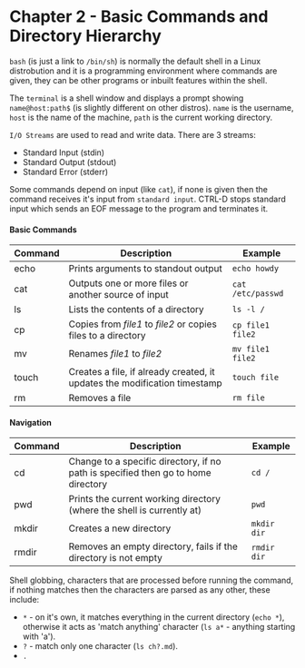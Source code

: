 # Chapter 2 - Basic Commands and Directory Hierarchy

`bash` (is just a link to `/bin/sh`) is normally the default shell in a Linux distrobution and it is a programming environment where commands are given, they can be other programs or inbuilt features within the shell.

The `terminal` is a shell window and displays a prompt showing `name@host:path$` (is slightly different on other distros). `name` is the username, `host` is the name of the machine, `path` is the current working directory.

`I/O Streams` are used to read and write data. There are 3 streams: 
* Standard Input (stdin)
* Standard Output (stdout)
* Standard Error (stderr)

Some commands depend on input (like `cat`), if none is given then the command receives it's input from `standard input`. CTRL-D stops standard input which sends an EOF message to the program and terminates it.

#### Basic Commands
| Command | Description | Example |
| --- | --- | --- |
| echo | Prints arguments to standout output  | `echo howdy` | 
| cat | Outputs one or more files or another source of input | `cat /etc/passwd` |
| ls | Lists the contents of a directory | `ls -l /` |
| cp | Copies from *file1* to *file2* or copies files to a directory | `cp file1 file2` |
| mv | Renames *file1* to *file2* | `mv file1 file2` |
| touch | Creates a file, if already created, it updates the modification timestamp | `touch file` |
| rm | Removes a file | `rm file` |

#### Navigation
| Command | Description | Example |
| --- | --- | --- |
| cd | Change to a specific directory, if no path is specified then go to home directory | `cd /` |
| pwd | Prints the current working directory (where the shell is currently at) | `pwd` |
| mkdir | Creates a new directory | `mkdir dir` |
| rmdir | Removes an empty directory, fails if the directory is not empty | `rmdir dir` |


Shell globbing, characters that are processed before running the command, if nothing matches then the characters are parsed as any other, these include:
* `*` - on it's own, it matches everything in the current directory (`echo *`), otherwise it acts as 'match anything' character (`ls a*` - anything starting with 'a').
* `?` - match only one character (`ls ch?.md`).
* `.`
